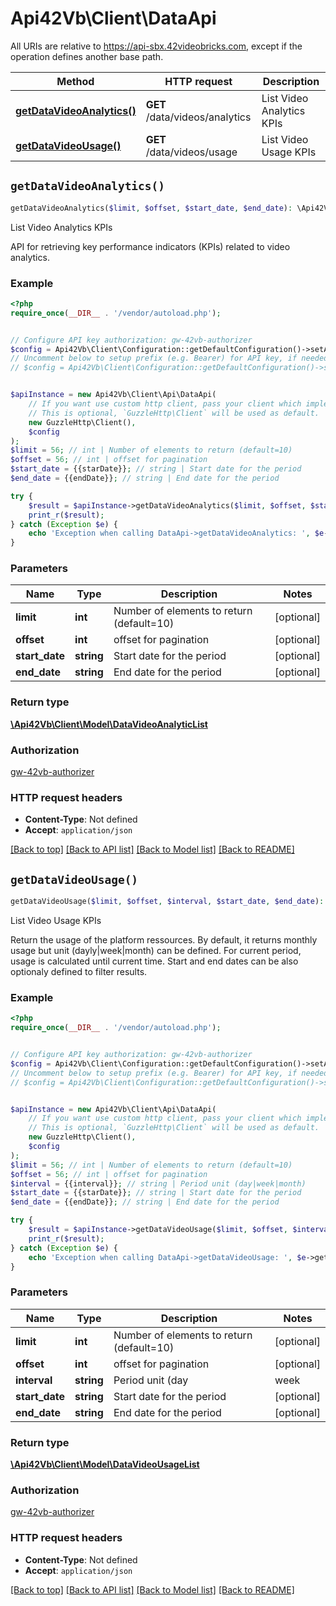 # Api42Vb\Client\DataApi

All URIs are relative to https://api-sbx.42videobricks.com, except if the operation defines another base path.

| Method | HTTP request | Description |
| ------------- | ------------- | ------------- |
| [**getDataVideoAnalytics()**](DataApi.md#getDataVideoAnalytics) | **GET** /data/videos/analytics | List Video Analytics KPIs |
| [**getDataVideoUsage()**](DataApi.md#getDataVideoUsage) | **GET** /data/videos/usage | List Video Usage KPIs |


## `getDataVideoAnalytics()`

```php
getDataVideoAnalytics($limit, $offset, $start_date, $end_date): \Api42Vb\Client\Model\DataVideoAnalyticList
```

List Video Analytics KPIs

API for retrieving key performance indicators (KPIs) related to video analytics.

### Example

```php
<?php
require_once(__DIR__ . '/vendor/autoload.php');


// Configure API key authorization: gw-42vb-authorizer
$config = Api42Vb\Client\Configuration::getDefaultConfiguration()->setApiKey('x-api-key', 'YOUR_API_KEY');
// Uncomment below to setup prefix (e.g. Bearer) for API key, if needed
// $config = Api42Vb\Client\Configuration::getDefaultConfiguration()->setApiKeyPrefix('x-api-key', 'Bearer');


$apiInstance = new Api42Vb\Client\Api\DataApi(
    // If you want use custom http client, pass your client which implements `GuzzleHttp\ClientInterface`.
    // This is optional, `GuzzleHttp\Client` will be used as default.
    new GuzzleHttp\Client(),
    $config
);
$limit = 56; // int | Number of elements to return (default=10)
$offset = 56; // int | offset for pagination
$start_date = {{starDate}}; // string | Start date for the period
$end_date = {{endDate}}; // string | End date for the period

try {
    $result = $apiInstance->getDataVideoAnalytics($limit, $offset, $start_date, $end_date);
    print_r($result);
} catch (Exception $e) {
    echo 'Exception when calling DataApi->getDataVideoAnalytics: ', $e->getMessage(), PHP_EOL;
}
```

### Parameters

| Name | Type | Description  | Notes |
| ------------- | ------------- | ------------- | ------------- |
| **limit** | **int**| Number of elements to return (default&#x3D;10) | [optional] |
| **offset** | **int**| offset for pagination | [optional] |
| **start_date** | **string**| Start date for the period | [optional] |
| **end_date** | **string**| End date for the period | [optional] |

### Return type

[**\Api42Vb\Client\Model\DataVideoAnalyticList**](../Model/DataVideoAnalyticList.md)

### Authorization

[gw-42vb-authorizer](../../README.md#gw-42vb-authorizer)

### HTTP request headers

- **Content-Type**: Not defined
- **Accept**: `application/json`

[[Back to top]](#) [[Back to API list]](../../README.md#endpoints)
[[Back to Model list]](../../README.md#models)
[[Back to README]](../../README.md)

## `getDataVideoUsage()`

```php
getDataVideoUsage($limit, $offset, $interval, $start_date, $end_date): \Api42Vb\Client\Model\DataVideoUsageList
```

List Video Usage KPIs

Return the usage of the platform ressources.  By default, it returns monthly usage but unit (dayly|week|month) can be defined. For current period, usage is calculated until current time. Start and end dates can be also optionaly defined to filter results.

### Example

```php
<?php
require_once(__DIR__ . '/vendor/autoload.php');


// Configure API key authorization: gw-42vb-authorizer
$config = Api42Vb\Client\Configuration::getDefaultConfiguration()->setApiKey('x-api-key', 'YOUR_API_KEY');
// Uncomment below to setup prefix (e.g. Bearer) for API key, if needed
// $config = Api42Vb\Client\Configuration::getDefaultConfiguration()->setApiKeyPrefix('x-api-key', 'Bearer');


$apiInstance = new Api42Vb\Client\Api\DataApi(
    // If you want use custom http client, pass your client which implements `GuzzleHttp\ClientInterface`.
    // This is optional, `GuzzleHttp\Client` will be used as default.
    new GuzzleHttp\Client(),
    $config
);
$limit = 56; // int | Number of elements to return (default=10)
$offset = 56; // int | offset for pagination
$interval = {{interval}}; // string | Period unit (day|week|month)
$start_date = {{starDate}}; // string | Start date for the period
$end_date = {{endDate}}; // string | End date for the period

try {
    $result = $apiInstance->getDataVideoUsage($limit, $offset, $interval, $start_date, $end_date);
    print_r($result);
} catch (Exception $e) {
    echo 'Exception when calling DataApi->getDataVideoUsage: ', $e->getMessage(), PHP_EOL;
}
```

### Parameters

| Name | Type | Description  | Notes |
| ------------- | ------------- | ------------- | ------------- |
| **limit** | **int**| Number of elements to return (default&#x3D;10) | [optional] |
| **offset** | **int**| offset for pagination | [optional] |
| **interval** | **string**| Period unit (day|week|month) | [optional] |
| **start_date** | **string**| Start date for the period | [optional] |
| **end_date** | **string**| End date for the period | [optional] |

### Return type

[**\Api42Vb\Client\Model\DataVideoUsageList**](../Model/DataVideoUsageList.md)

### Authorization

[gw-42vb-authorizer](../../README.md#gw-42vb-authorizer)

### HTTP request headers

- **Content-Type**: Not defined
- **Accept**: `application/json`

[[Back to top]](#) [[Back to API list]](../../README.md#endpoints)
[[Back to Model list]](../../README.md#models)
[[Back to README]](../../README.md)
